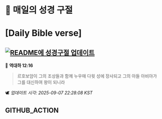 # 🙏 매일의 성경 구절
# [Daily Bible verse]
## [![README에 성경구절 업데이트](https://github.com/DONGSUKA/first_test/actions/workflows/update-readme-bible.yml/badge.svg)](https://github.com/DONGSUKA/first_test/actions/workflows/update-readme-bible.yml)
<!-- START_BIBLE_VERSE -->
📖 **역대하 12:16**
> 르호보암이 그의 조상들과 함께 누우매 다윗 성에 장사되고 그의 아들 아비야가 그를 대신하여 왕이 되니라

🕊️ _업데이트 시각: 2025-09-07 22:28:08 KST_
  <!-- END_BIBLE_VERSE -->
## GITHUB_ACTION
